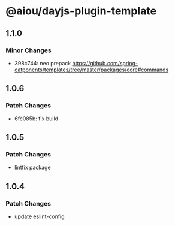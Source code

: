 # @aiou/dayjs-plugin-template

## 1.1.0

### Minor Changes

- 398c744: neo prepack https://github.com/spring-catponents/templates/tree/master/packages/core#commands

## 1.0.6

### Patch Changes

- 6fc085b: fix build

## 1.0.5

### Patch Changes

- lintfix package

## 1.0.4

### Patch Changes

- update eslint-config

